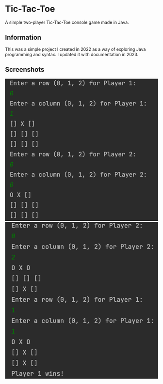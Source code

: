 # Tic-Tac-Toe
A simple two-player Tic-Tac-Toe console game made in Java.

## Information
This was a simple project I created in 2022 as a way of exploring Java programming and syntax. I updated it with documentation in 2023.
## Screenshots
![Gameplay](/imgs/tictactoegame.png)
![Win](/imgs/tictactoewin.png)
